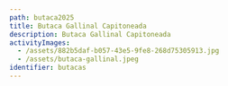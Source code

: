 ```yaml
---
path: butaca2025
title: Butaca Gallinal Capitoneada
description: Butaca Gallinal Capitoneada
activityImages:
  - /assets/882b5daf-b057-43e5-9fe8-268d75305913.jpg
  - /assets/butaca-gallinal.jpeg
identifier: butacas
---
```


